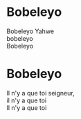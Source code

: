 # Bobeleyo  
Bobeleyo Yahwe  
bobeleyo  
Bobeleyo  

# Bobeleyo  
Il n'y a que toi seigneur,  
il n'y a que toi  
Il n'y a que toi  
